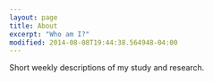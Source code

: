 ```yaml
---
layout: page
title: About
excerpt: "Who am I?"
modified: 2014-08-08T19:44:38.564948-04:00
---
```


Short weekly descriptions of my study and research.
